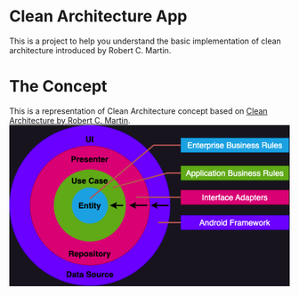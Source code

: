 # Clean Architecture App
This is a project to help you understand the basic implementation of clean architecture introduced by Robert C. Martin.

# The Concept
This is a representation of Clean Architecture concept based on [Clean Architecture by Robert C. Martin](https://blog.cleancoder.com/uncle-bob/2012/08/13/the-clean-architecture.html).
![Clean Architecture Concept](docs/images/clean_architecture.png "Clean Architecture Concept")